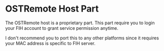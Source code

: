 # OSTRemote Host Part

The OSTRemote host is a proprietary part.
This part require you to login your FIH account to grant service permission anytime.

I don't recommend you to port this to any other platforms since it requires your MAC address is specific to FIH server.
